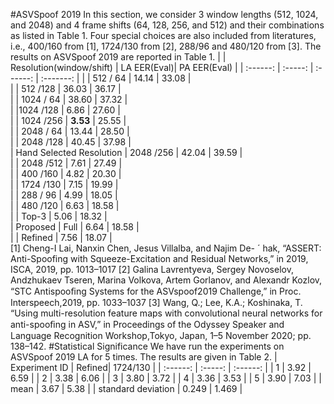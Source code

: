 #ASVSpoof 2019
In this section, we consider 3 window lengths (512, 1024, and 2048) and 4 frame shifts (64, 128, 256, and 512) and their combinations as listed in Table 1. Four special choices are also included from literatures, i.e., 400/160 from [1], 1724/130 from [2], 288/96 and 480/120 from [3].
The results on ASVSpoof 2019 are reported in Table 1.
|    | Resolution(window/shift) | LA EER(Eval)| PA EER(Eval) | 
| :------: | :-----: | :------: | :-------: | 
|     | 512 / 64 | 14.14 | 33.08 |      
|  | 512 /128 | 36.03 | 36.17 |       
|  | 1024 / 64 | 38.60 | 37.32 |       
|  |1024 /128 | 6.86  | 27.60 |      
|  | 1024 /256 | **3.53**  | 25.55 |  
|  | 2048 / 64 | 13.44 | 28.50 |     
|  | 2048 /128 | 40.45 | 37.98 |     
| Hand Selected Resolution | 2048 /256 | 42.04 | 39.59 |    
|  | 2048 /512 | 7.61  | 27.49 |    
|  | 400 /160 | 4.82  | 20.30 |    
|  | 1724 /130 | 7.15  | 19.99 |    
|  | 288 / 96 | 4.99  | 18.05 |     
|  | 480 /120 | 6.63  | 18.58 |     
|  | Top-3 | 5.06  | 18.32 |    
| Proposed | Full | 6.64  | 18.58 |   
|    | Refined | 7.56  | 18.07 |   
[1] Cheng-I Lai, Nanxin Chen, Jesus Villalba, and Najim De- ´ hak, “ASSERT: Anti-Spoofing with Squeeze-Excitation and Residual Networks,” in 2019, ISCA, 2019, pp. 1013–1017
[2] Galina Lavrentyeva, Sergey Novoselov, Andzhukaev Tseren, Marina Volkova, Artem Gorlanov, and Alexandr Kozlov, “STC Antispooﬁng Systems for the ASVspoof2019 Challenge,” in Proc. Interspeech,2019, pp. 1033–1037
[3] Wang, Q.; Lee, K.A.; Koshinaka, T. “Using multi-resolution feature maps with convolutional neural networks for anti-spooﬁng in ASV,” in Proceedings of the Odyssey Speaker and Language Recognition Workshop,Tokyo, Japan, 1–5 November 2020; pp. 138–142.
#Statistical Significance
We have run the experiments on ASVSpoof 2019 LA for 5 times. The results are given in Table 2.
| Experiment ID | Refined| 1724/130 | 
| :------: | :-----: | :------: |
| 1 | 3.92 | 6.59 |
| 2 | 3.38 | 6.06 |
| 3 | 3.80 | 3.72 |
| 4 | 3.36 | 3.53 |
| 5 | 3.90 | 7.03 |
| mean | 3.67 | 5.38 |
| standard deviation | 0.249 | 1.469 |
